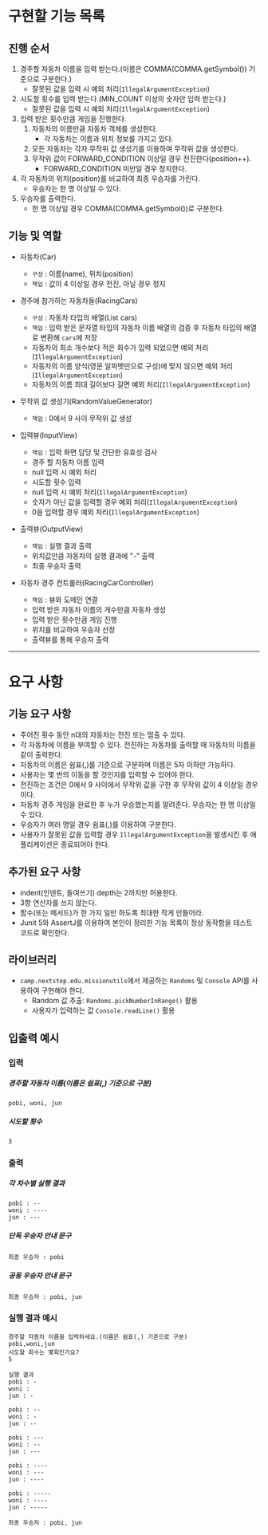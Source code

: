 # 구현할 기능 목록

## 진행 순서

1. 경주할 자동차 이름을 입력 받는다.(이름은 COMMA(COMMA.getSymbol()) 기준으로 구분한다.)
   - 잘못된 값을 입력 시 예외 처리(`IllegalArgumentException`)
2. 시도할 횟수를 입력 받는다.(MIN_COUNT 이상의 숫자만 입력 받는다.)
   - 잘못된 값을 입력 시 예외 처리(`IllegalArgumentException`)
3. 입력 받은 횟수만큼 게임을 진행한다.
   1. 자동차의 이름만큼 자동차 객체를 생성한다.
      - 각 자동차는 이름과 위치 정보를 가지고 있다.
   2. 모든 자동차는 각자 무작위 값 생성기를 이용하여 무작위 값을 생성한다.
   3. 무작위 값이 FORWARD_CONDITION 이상일 경우 전진한다(position++).
      - FORWARD_CONDITION 미만일 경우 정지한다.
4. 각 자동차의 위치(position)를 비교하여 최종 우승자를 가린다.
   - 우승자는 한 명 이상일 수 있다.
5. 우승자를 출력한다.
   - 한 명 이상일 경우 COMMA(COMMA.getSymbol())로 구분한다.

## 기능 및 역할

- 자동차(Car)
  + `구성` : 이름(name), 위치(position)
  + `책임` : 값이 4 이상일 경우 전진, 아닐 경우 정지

- 경주에 참가하는 자동차들(RacingCars)
  + `구성` : 자동차 타입의 배열(List<Car> cars)
  + `책임` : 입력 받은 문자열 타입의 자동차 이름 배열의 검증 후 자동차 타입의 배열로 변환해 `cars`에 저장
  + 자동차의 최소 개수보다 적은 회수가 입력 되었으면 예외 처리(`IllegalArgumentException`)
  + 자동차의 이름 양식(영문 알파벳만으로 구성)에 맞지 않으면 예외 처리(`IllegalArgumentException`)
  + 자동차의 이름 최대 길이보다 길면 예외 처리(`IllegalArgumentException`)

- 무작위 값 생성기(RandomValueGenerator)
  + `책임` : 0에서 9 사이 무작위 값 생성

- 입력뷰(InputView)
  + `책임` : 입력 화면 담당 및 간단한 유효성 검사
  + 경주 할 자동차 이름 입력
  + null 입력 시 예외 처리
  + 시도할 횟수 입력
  + null 입력 시 예외 처리(`IllegalArgumentException`)
  + 숫자가 아닌 값을 입력할 경우 예외 처리(`IllegalArgumentException`)
  + 0을 입력할 경우 예외 처리(`IllegalArgumentException`)

- 출력뷰(OutputView)
  + `책임` : 실행 결과 출력
  + 위치값만큼 자동차의 실행 결과에 "-" 출력
  + 최종 우승자 출력

- 자동차 경주 컨트롤러(RacingCarController)
  + `책임` : 뷰와 도메인 연결
  + 입력 받은 자동차 이름의 개수만큼 자동차 생성
  + 입력 받은 횟수만큼 게임 진행
  + 위치를 비교하여 우승자 선정
  + 출력뷰를 통해 우승자 출력

---

# 요구 사항

## 기능 요구 사항

- 주어진 횟수 동안 n대의 자동차는 전진 또는 멈출 수 있다.
- 각 자동차에 이름을 부여할 수 있다. 전진하는 자동차를 출력할 때 자동차의 이름을 같이 출력한다.
- 자동차의 이름은 쉼표(,)를 기준으로 구분하며 이름은 5자 이하만 가능하다.
- 사용자는 몇 번의 이동을 할 것인지를 입력할 수 있어야 한다.
- 전진하는 조건은 0에서 9 사이에서 무작위 값을 구한 후 무작위 값이 4 이상일 경우이다.
- 자동차 경주 게임을 완료한 후 누가 우승했는지를 알려준다. 우승자는 한 명 이상일 수 있다.
- 우승자가 여러 명일 경우 쉼표(,)를 이용하여 구분한다.
- 사용자가 잘못된 값을 입력할 경우 `IllegalArgumentException`을 발생시킨 후 애플리케이션은 종료되어야 한다.

## 추가된 요구 사항

- indent(인덴트, 들여쓰기) depth는 2까지만 허용한다.
- 3항 연산자를 쓰지 않는다.
- 함수(또는 메서드)가 한 가지 일만 하도록 최대한 작게 만들어라.
- Junit 5와 AssertJ를 이용하여 본인이 정리한 기능 목록이 정상 동작함을 테스트 코드로 확인한다.

## 라이브러리
- `camp.nextstep.edu.missionutils`에서 제공하는 `Randoms` 및 `Console` API를 사용하여 구현해야 한다.
    - Random 값 추출: `Randoms.pickNumberInRange()` 활용
    - 사용자가 입력하는 값 `Console.readLine()` 활용

## 입출력 예시

### 입력

##### 경주할 자동차 이름(이름은 쉼표(,) 기준으로 구분)
```
pobi, woni, jun
```

##### 시도할 횟수
```
3
```

### 출력

##### 각 차수별 실행 결과
```
pobi : --
woni : ----
jun : ---
```

##### 단독 우승자 안내 문구
```
최종 우승자 : pobi
```

##### 공동 우승자 안내 문구
```
최종 우승자 : pobi, jun
```

### 실행 결과 예시
```
경주할 자동차 이름을 입력하세요.(이름은 쉼표(,) 기준으로 구분)
pobi,woni,jun
시도할 회수는 몇회인가요?
5

실행 결과
pobi : -
woni : 
jun : -

pobi : --
woni : -
jun : --

pobi : ---
woni : --
jun : ---

pobi : ----
woni : ---
jun : ----

pobi : -----
woni : ----
jun : -----

최종 우승자 : pobi, jun
```


